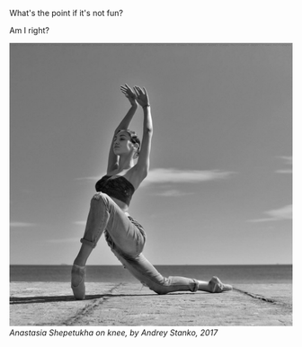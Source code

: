 What's the point if it's not fun?

Am I right?

![dance photo in black and white](/_images/Anastasia%20Shepetukha%20on%20knee%20by%20Andrey%20Stanko-2017.jpg)
*Anastasia Shepetukha on knee, by Andrey Stanko, 2017*
